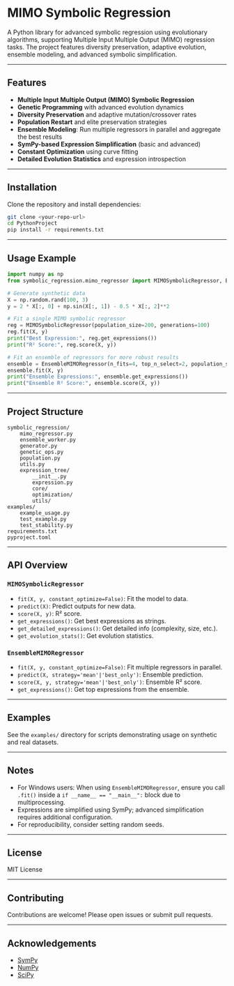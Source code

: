 # MIMO Symbolic Regression

A Python library for advanced symbolic regression using evolutionary algorithms, supporting Multiple Input Multiple Output (MIMO) regression tasks. The project features diversity preservation, adaptive evolution, ensemble modeling, and advanced symbolic simplification.

---

## Features

- **Multiple Input Multiple Output (MIMO) Symbolic Regression**
- **Genetic Programming** with advanced evolution dynamics
- **Diversity Preservation** and adaptive mutation/crossover rates
- **Population Restart** and elite preservation strategies
- **Ensemble Modeling**: Run multiple regressors in parallel and aggregate the best results
- **SymPy-based Expression Simplification** (basic and advanced)
- **Constant Optimization** using curve fitting
- **Detailed Evolution Statistics** and expression introspection

---

## Installation

Clone the repository and install dependencies:

```bash
git clone <your-repo-url>
cd PythonProject
pip install -r requirements.txt
```

---

## Usage Example

```python
import numpy as np
from symbolic_regression.mimo_regressor import MIMOSymbolicRegressor, EnsembleMIMORegressor

# Generate synthetic data
X = np.random.rand(100, 3)
y = 2 * X[:, 0] + np.sin(X[:, 1]) - 0.5 * X[:, 2]**2

# Fit a single MIMO symbolic regressor
reg = MIMOSymbolicRegressor(population_size=200, generations=100)
reg.fit(X, y)
print("Best Expression:", reg.get_expressions())
print("R² Score:", reg.score(X, y))

# Fit an ensemble of regressors for more robust results
ensemble = EnsembleMIMORegressor(n_fits=4, top_n_select=2, population_size=100, generations=50)
ensemble.fit(X, y)
print("Ensemble Expressions:", ensemble.get_expressions())
print("Ensemble R² Score:", ensemble.score(X, y))
```

---

## Project Structure

```
symbolic_regression/
    mimo_regressor.py
    ensemble_worker.py
    generator.py
    genetic_ops.py
    population.py
    utils.py
    expression_tree/
        __init__.py
        expression.py
        core/
        optimization/
        utils/
examples/
    example_usage.py
    test_example.py
    test_stability.py
requirements.txt
pyproject.toml
```

---

## API Overview

### `MIMOSymbolicRegressor`

- `fit(X, y, constant_optimize=False)`: Fit the model to data.
- `predict(X)`: Predict outputs for new data.
- `score(X, y)`: R² score.
- `get_expressions()`: Get best expressions as strings.
- `get_detailed_expressions()`: Get detailed info (complexity, size, etc.).
- `get_evolution_stats()`: Get evolution statistics.

### `EnsembleMIMORegressor`

- `fit(X, y, constant_optimize=False)`: Fit multiple regressors in parallel.
- `predict(X, strategy='mean'|'best_only')`: Ensemble prediction.
- `score(X, y, strategy='mean'|'best_only')`: Ensemble R² score.
- `get_expressions()`: Get top expressions from the ensemble.

---

## Examples

See the `examples/` directory for scripts demonstrating usage on synthetic and real datasets.

---

## Notes

- For Windows users: When using `EnsembleMIMORegressor`, ensure you call `.fit()` inside a `if __name__ == "__main__":` block due to multiprocessing.
- Expressions are simplified using SymPy; advanced simplification requires additional configuration.
- For reproducibility, consider setting random seeds.

---

## License

MIT License

---

## Contributing

Contributions are welcome! Please open issues or submit pull requests.

---

## Acknowledgements

- [SymPy](https://www.sympy.org/)
- [NumPy](https://numpy.org/)
- [SciPy](https://scipy.org/)

